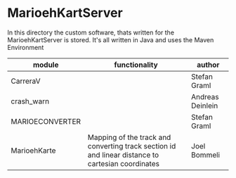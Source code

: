 # MarioehKartServer

In this directory the custom software, thats written for the MarioehKartServer is stored. It's all written in Java and uses the Maven Environment

| module | functionality | author |
|--------|---------------|--------|
|CarreraV|               |Stefan Graml|
|crash_warn|             | Andreas Deinlein |
MARIOECONVERTER|         | Stefan Graml |
| MarioehKarte | Mapping of the track and converting track section id and linear distance to cartesian coordinates | Joel Bommeli